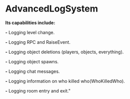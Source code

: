 # AdvancedLogSystem
**Its capabilities include:**

 **-** Logging level change.
 
 **-** Logging RPC and RaiseEvent.
 
 **-** Logging object deletions (players, objects, everything).
 
 **-** Logging object spawns.
 
 **-** Logging chat messages.
 
 **-** Logging information on who killed who(WhoKilledWho).
 
 **-** Logging room entry and exit."

